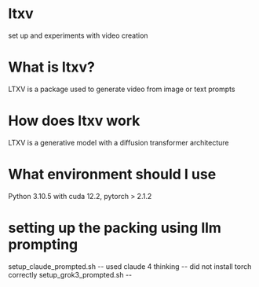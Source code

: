 # ltxv
set up and experiments with video creation


# What is ltxv?
LTXV is a package used to generate video from image or text prompts

# How does ltxv work
LTXV is a generative model with a diffusion transformer architecture

# What environment should I use
Python 3.10.5 with cuda 12.2, pytorch > 2.1.2

# setting up the packing using llm prompting
setup_claude_prompted.sh -- used claude 4 thinking -- did not install torch correctly
setup_grok3_prompted.sh --
